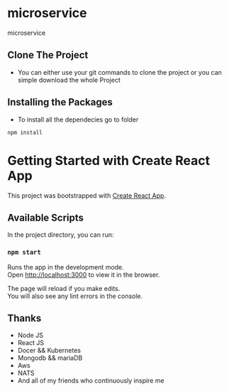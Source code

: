 # microservice
 microservice

## Clone The Project
- You can either use your git commands to clone the project or you can simple download the whole Project

## Installing the Packages
- To install all the dependecies go to folder
```
npm install
```


# Getting Started with Create React App

This project was bootstrapped with [Create React App](https://github.com/facebook/create-react-app).

## Available Scripts

In the project directory, you can run:

### `npm start`

Runs the app in the development mode.\
Open [http://localhost:3000](http://localhost:3000) to view it in the browser.

The page will reload if you make edits.\
You will also see any lint errors in the console.


## Thanks
- Node JS
- React JS
- Docer && Kubernetes
- Mongodb && mariaDB
- Aws
- NATS 
- And all of my friends who continuously inspire me

